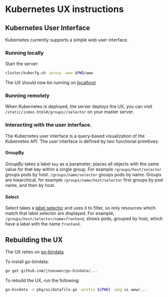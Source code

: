 # Kubernetes UX instructions

## Kubernetes User Interface
Kubernetes currently supports a simple web user interface.

### Running locally
Start the server:

```sh
cluster/kubecfg.sh -proxy -www $PWD/www
```

The UX should now be running on [localhost](http://localhost:8001/static/index.html#/groups//selector)

### Running remotely
When Kubernetes is deployed, the server deploys the UX, you can visit ```/static/index.html#/groups//selector``` on your master server.


### Interacting with the user interface.

The Kubernetes user interface is a query-based visualization of the Kubernetes API.  The user interface is defined by two functional primitives:

#### GroupBy
_GroupBy_ takes a label ```key``` as a parameter, places all objects with the same value for that key within a single group. For example ```/groups/host/selector``` groups pods by host.  ```/groups/name/selector``` groups pods by name.  Groups are hiearchical, for example ```/groups/name/host/selector``` first groups by pod name, and then by host.

#### Select
Select takes a [label selector](https://github.com/GoogleCloudPlatform/kubernetes/blob/master/docs/labels.md) and uses it to filter, so only resources which match that label selector are displayed.  For example, ```/groups/host/selector/name=frontend```, shows pods, grouped by host, which have a label with the name `frontend`.


## Rebuilding the UX
The UX relies on [go-bindata](https://github.com/jteeuwen/go-bindata)

To install go-bindata:

```sh
go get github.com/jteeuwen/go-bindata/...
```

To rebuild the UX, run the following:

```sh
go-bindata -o pkg/ui/datafile.go -prefix ${PWD} -pkg ui www/...
```
